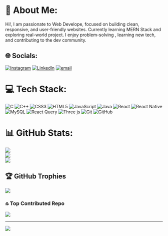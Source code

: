 # 💫 About Me:
Hi!, I am passionate to Web Develope, focused on building clean, responsive, and user-friendly websites. Currently learning MERN Stack and exploring real-world project. I enjoy problem-solving , learning new tech, and contributing to the dev community. <br>


## 🌐 Socials:
[![Instagram](https://img.shields.io/badge/Instagram-%23E4405F.svg?logo=Instagram&logoColor=white)](https://instagram.com/https://www.instagram.com/ubaidkhan__01?igsh=MWVoMGJzeXNsdmpudA==) [![LinkedIn](https://img.shields.io/badge/LinkedIn-%230077B5.svg?logo=linkedin&logoColor=white)](https://linkedin.com/in/www.linkedin.com/in/mdubaid8090) [![email](https://img.shields.io/badge/Email-D14836?logo=gmail&logoColor=white)](mailto:mu0430218@gmail.com) 

# 💻 Tech Stack:
![C](https://img.shields.io/badge/c-%2300599C.svg?style=flat-square&logo=c&logoColor=white) ![C++](https://img.shields.io/badge/c++-%2300599C.svg?style=flat-square&logo=c%2B%2B&logoColor=white) ![CSS3](https://img.shields.io/badge/css3-%231572B6.svg?style=flat-square&logo=css3&logoColor=white) ![HTML5](https://img.shields.io/badge/html5-%23E34F26.svg?style=flat-square&logo=html5&logoColor=white) ![JavaScript](https://img.shields.io/badge/javascript-%23323330.svg?style=flat-square&logo=javascript&logoColor=%23F7DF1E) ![Java](https://img.shields.io/badge/java-%23ED8B00.svg?style=flat-square&logo=openjdk&logoColor=white) ![React](https://img.shields.io/badge/react-%2320232a.svg?style=flat-square&logo=react&logoColor=%2361DAFB) ![React Native](https://img.shields.io/badge/react_native-%2320232a.svg?style=flat-square&logo=react&logoColor=%2361DAFB) ![MySQL](https://img.shields.io/badge/mysql-4479A1.svg?style=flat-square&logo=mysql&logoColor=white) ![React Query](https://img.shields.io/badge/-React%20Query-FF4154?style=flat-square&logo=react%20query&logoColor=white) ![Three js](https://img.shields.io/badge/threejs-black?style=flat-square&logo=three.js&logoColor=white) ![Git](https://img.shields.io/badge/git-%23F05033.svg?style=flat-square&logo=git&logoColor=white) ![GitHub](https://img.shields.io/badge/github-%23121011.svg?style=flat-square&logo=github&logoColor=white)
# 📊 GitHub Stats:
![](https://github-readme-stats.vercel.app/api?username=ubaid0542&theme=dark&hide_border=false&include_all_commits=true&count_private=true)<br/>
![](https://nirzak-streak-stats.vercel.app/?user=ubaid0542&theme=dark&hide_border=false)<br/>
![](https://github-readme-stats.vercel.app/api/top-langs/?username=ubaid0542&theme=dark&hide_border=false&include_all_commits=true&count_private=true&layout=compact)

## 🏆 GitHub Trophies
![](https://github-profile-trophy.vercel.app/?username=ubaid0542&theme=tokyonight&no-frame=true&no-bg=false&margin-w=4)

### 🔝 Top Contributed Repo
![](https://github-contributor-stats.vercel.app/api?username=ubaid0542&limit=5&theme=dark&combine_all_yearly_contributions=true)

---
[![](https://visitcount.itsvg.in/api?id=ubaid0542&icon=7&color=13)](https://visitcount.itsvg.in)

<!-- Proudly created with GPRM ( https://gprm.itsvg.in ) -->
